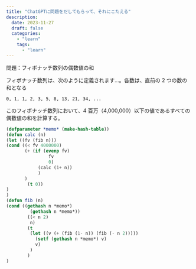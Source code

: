 ```yaml
---
title: "ChatGPTに問題をだしてもらって、それにこたえる"
description:
  date: 2023-11-27
  draft: false
  categories:
    - "learn"
    tags:
      - "learn"
---
```


問題：フィボナッチ数列の偶数値の和

フィボナッチ数列は、次のように定義されます…。各数は、直前の 2 つの数の和となる

    0, 1, 1, 2, 3, 5, 8, 13, 21, 34, ...

このフィボナッチ数列において、4 百万（4,000,000）以下の値であるすべての偶数値の和を計算する。

```lisp
(defparameter *memo* (make-hash-table))
(defun calc (n)
(let ((fv (fib n)))
(cond ((< fv 4000000)
       (+ (if (evenp fv)
                fv
                0)
            (calc (1+ n))
            )
       )
        (t 0))
)
)
(defun fib (n)
(cond ((gethash n *memo*)
         (gethash n *memo*))
        ((< n 2)
         n)
        (t
         (let ((v (+ (fib (1- n)) (fib (- n 2)))))
           (setf (gethash n *memo*) v)
           v)
         )
        )
)

```
